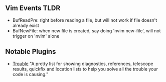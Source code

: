 ## Vim Events TLDR

- BufReadPre: right before reading a file, but will not work if file doesn't already exist
- BufNewFile: when new file is created, say doing 'nvim new-file', will not trigger on 'nvim' alone

## Notable Plugins

- [Trouble](https://github.com/folke/trouble.nvim) "A pretty list for showing diagnostics, references, telescope results, quickfix and location lists to help you solve all the trouble your code is causing."
